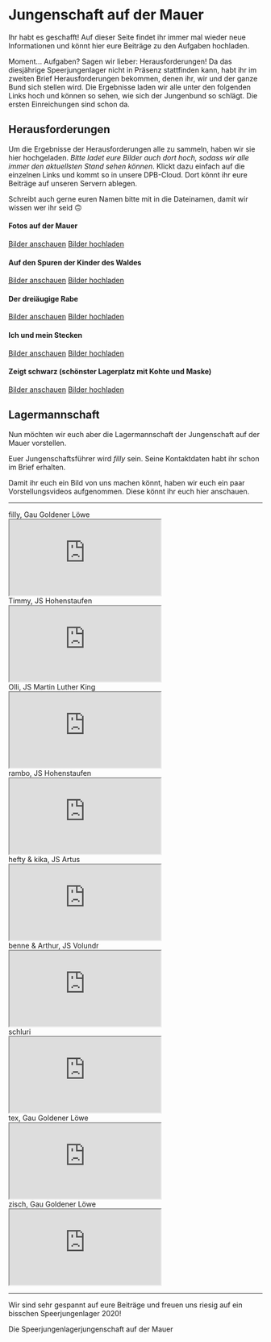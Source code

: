 # Jungenschaft auf der Mauer

Ihr habt es geschafft! Auf dieser Seite findet ihr immer mal wieder neue Informationen und könnt hier eure Beiträge zu den Aufgaben hochladen.

Moment... Aufgaben? Sagen wir lieber: Herausforderungen! Da das diesjährige Speerjungenlager nicht in Präsenz stattfinden kann, habt ihr im zweiten Brief Herausforderungen bekommen, denen ihr, wir und der ganze Bund sich stellen wird. Die Ergebnisse laden wir alle unter den folgenden Links hoch und können so sehen, wie sich der Jungenbund so schlägt. Die ersten Einreichungen sind schon da.

## Herausforderungen

Um die Ergebnisse der Herausforderungen alle zu sammeln, haben wir sie hier hochgeladen. *Bitte ladet eure Bilder auch dort hoch, sodass wir alle immer den aktuellsten Stand sehen können*. Klickt dazu einfach auf die einzelnen Links und kommt so in unsere DPB-Cloud. Dort könnt ihr eure Beiträge auf unseren Servern ablegen.

Schreibt auch gerne euren Namen bitte mit in die Dateinamen, damit wir wissen wer ihr seid 🙃

#### Fotos auf der Mauer

<a class="btn btn-outline-primary" href="https://cloud.deutscher-pfadfinderbund.de/s/inwGF27H95zHHNH" target="_blank">Bilder anschauen</a>
<span class="pl-3">
<a class="btn btn-outline-success" href="https://cloud.deutscher-pfadfinderbund.de/s/RLjQogDDNLs7YpK" target="_blank">Bilder hochladen</a>
</span>


#### Auf den Spuren der Kinder des Waldes

<a class="btn btn-outline-primary" href="https://cloud.deutscher-pfadfinderbund.de/s/xEtEn83ANDMGsMs" target="_blank">Bilder anschauen</a>
<span class="pl-3">
<a class="btn btn-outline-success" href="https://cloud.deutscher-pfadfinderbund.de/s/7JW6jK2xtNMPJKT" target="_blank">Bilder hochladen</a>
</span>


#### Der dreiäugige Rabe

<a class="btn btn-outline-primary" href="https://cloud.deutscher-pfadfinderbund.de/s/dDfqB5faSxJ6DKX" target="_blank">Bilder anschauen</a>
<span class="pl-3">
<a class="btn btn-outline-success" href="https://cloud.deutscher-pfadfinderbund.de/s/mH92k4wRg2BqeWK" target="_blank">Bilder hochladen</a>
</span>


#### Ich und mein Stecken

<a class="btn btn-outline-primary" href="https://cloud.deutscher-pfadfinderbund.de/s/sDMbHq5w6JrECAW" target="_blank">Bilder anschauen</a>
<span class="pl-3">
<a class="btn btn-outline-success" href="https://cloud.deutscher-pfadfinderbund.de/s/7BzqDbCYfmowzwD" target="_blank">Bilder hochladen</a>
</span>


#### Zeigt schwarz (schönster Lagerplatz mit Kohte und Maske)

<a class="btn btn-outline-primary" href="https://cloud.deutscher-pfadfinderbund.de/s/TTid9JGtEsp4EM4" target="_blank">Bilder anschauen</a>
<span class="pl-3">
<a class="btn btn-outline-success" href="https://cloud.deutscher-pfadfinderbund.de/s/aFYymEMdB2XziDS" target="_blank">Bilder hochladen</a>
</span>


## Lagermannschaft

Nun möchten wir euch aber die Lagermannschaft der Jungenschaft auf der Mauer vorstellen.

Euer Jungenschaftsführer wird _filly_ sein. Seine Kontaktdaten habt ihr schon im Brief erhalten.

Damit ihr euch ein Bild von uns machen könnt, haben wir euch ein paar Vorstellungsvideos aufgenommen. Diese könnt ihr euch hier anschauen.

<hr>

<div class="row">
<div class="col-md-6">
filly, Gau Goldener Löwe
<div class="ratio ratio-16x9">
<iframe class="embed-responsive-item" src="https://www.youtube-nocookie.com/embed/93Y8SIRG8ac" allow="accelerometer; autoplay; encrypted-media; gyroscope; picture-in-picture" allowfullscreen></iframe>
</div>
</div>
<div class="col-md-6">
Timmy, JS Hohenstaufen
<div class="ratio ratio-16x9">
<iframe class="embed-responsive-item" src="https://www.youtube-nocookie.com/embed/sHiYNX5q9Pg" allow="accelerometer; autoplay; encrypted-media; gyroscope; picture-in-picture" allowfullscreen></iframe>
</div>
</div>
<div class="col-md-6">
Olli, JS Martin Luther King
<div class="ratio ratio-16x9">
<iframe class="embed-responsive-item" src="https://www.youtube-nocookie.com/embed/kWMMiCwvvCs" allow="accelerometer; autoplay; encrypted-media; gyroscope; picture-in-picture" allowfullscreen></iframe>
</div>
</div>
<div class="col-md-6">
rambo, JS Hohenstaufen
<div class="ratio ratio-16x9">
<iframe class="embed-responsive-item" src="https://www.youtube-nocookie.com/embed/AALlOoO8Rb0" allow="accelerometer; autoplay; encrypted-media; gyroscope; picture-in-picture" allowfullscreen></iframe>
</div>
</div>
<div class="col-md-6">
hefty & kika, JS Artus
<div class="ratio ratio-16x9">
<iframe class="embed-responsive-item" src="https://www.youtube-nocookie.com/embed/Ff8QfBO-H90" allow="accelerometer; autoplay; encrypted-media; gyroscope; picture-in-picture" allowfullscreen></iframe>
</div>
</div>
<div class="col-md-6">
benne & Arthur, JS Volundr
<div class="ratio ratio-16x9">
<iframe class="embed-responsive-item" src="https://www.youtube-nocookie.com/embed/ddbp6zJuChE" allow="accelerometer; autoplay; encrypted-media; gyroscope; picture-in-picture" allowfullscreen></iframe>
</div>
</div>
<div class="col-md-6">
schluri
<div class="ratio ratio-16x9">
<iframe class="embed-responsive-item" src="https://www.youtube-nocookie.com/embed/RbOFsCU_hCA" allow="accelerometer; autoplay; encrypted-media; gyroscope; picture-in-picture" allowfullscreen></iframe>
</div>
</div>
<div class="col-md-6">
tex, Gau Goldener Löwe
<div class="ratio ratio-16x9">
<iframe class="embed-responsive-item" src="https://www.youtube-nocookie.com/embed/Q-yv2eDt6GM" allow="accelerometer; autoplay; encrypted-media; gyroscope; picture-in-picture" allowfullscreen></iframe>
</div>
</div>
<div class="col-md-6">
zisch, Gau Goldener Löwe
<div class="ratio ratio-16x9">
<iframe class="embed-responsive-item" src="https://www.youtube-nocookie.com/embed/WtlXBQ937aw" allow="accelerometer; autoplay; encrypted-media; gyroscope; picture-in-picture" allowfullscreen></iframe>
</div>
</div>
</div>


<hr>

Wir sind sehr gespannt auf eure Beiträge und freuen uns riesig auf ein bisschen Speerjungenlager 2020!

Die Speerjungenlagerjungenschaft auf der Mauer
